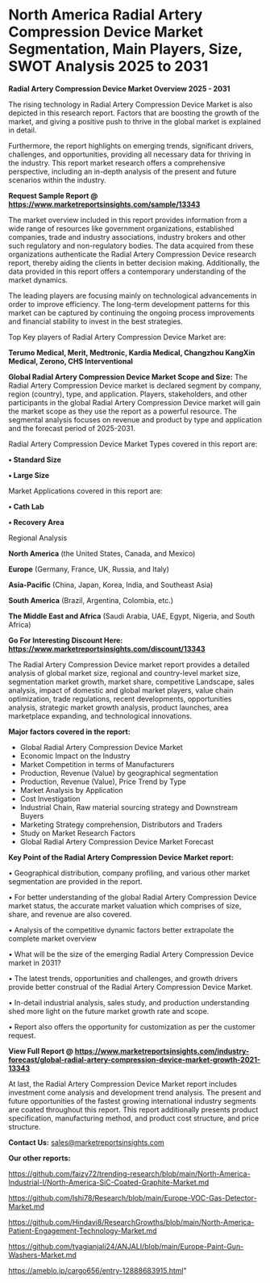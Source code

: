# North America Radial Artery Compression Device Market Segmentation, Main Players, Size, SWOT Analysis 2025 to 2031

<Strong> Radial Artery Compression Device Market Overview 2025 - 2031</strong>

The rising technology in Radial Artery Compression Device Market is also depicted in this research report. Factors that are boosting the growth of the market, and giving a positive push to thrive in the global market is explained in detail.

Furthermore, the report highlights on emerging trends, significant drivers, challenges, and opportunities, providing all necessary data for thriving in the industry. This report market research offers a comprehensive perspective, including an in-depth analysis of the present and future scenarios within the industry.

<strong>Request Sample Report @ <a href=https://www.marketreportsinsights.com/sample/13343>https://www.marketreportsinsights.com/sample/13343</a></strong>

The market overview included in this report provides information from a wide range of resources like government organizations, established companies, trade and industry associations, industry brokers and other such regulatory and non-regulatory bodies. The data acquired from these organizations authenticate the Radial Artery Compression Device research report, thereby aiding the clients in better decision making. Additionally, the data provided in this report offers a contemporary understanding of the market dynamics.

The leading players are focusing mainly on technological advancements in order to improve efficiency. The long-term development patterns for this market can be captured by continuing the ongoing process improvements and financial stability to invest in the best strategies.

Top Key players of Radial Artery Compression Device Market are:

<strong>Terumo Medical, Merit, Medtronic, Kardia Medical, Changzhou KangXin Medical, Zerono, CHS Interventional</strong>

<strong><b>Global Radial Artery Compression Device Market Scope and Size:</b></strong>
The Radial Artery Compression Device market is declared segment by company, region (country), type, and application. Players, stakeholders, and other participants in the global Radial Artery Compression Device market will gain the market scope as they use the report as a powerful resource. The segmental analysis focuses on revenue and product by type and application and the forecast period of 2025-2031.

Radial Artery Compression Device Market Types covered in this report are:

<strong>• Standard Size

• Large Size</strong>

Market Applications covered in this report are:

<strong>• Cath Lab

• Recovery Area</strong> 

Regional Analysis

<strong>North America</strong> (the United States, Canada, and Mexico)

<strong>Europe</strong> (Germany, France, UK, Russia, and Italy)

<strong>Asia-Pacific</strong> (China, Japan, Korea, India, and Southeast Asia)

<strong>South America</strong> (Brazil, Argentina, Colombia, etc.)

<strong>The Middle East and Africa</strong> (Saudi Arabia, UAE, Egypt, Nigeria, and South Africa)

<strong>Go For Interesting Discount Here: <a href=https://www.marketreportsinsights.com/discount/13343>https://www.marketreportsinsights.com/discount/13343</a></strong>

The Radial Artery Compression Device market report provides a detailed analysis of global market size, regional and country-level market size, segmentation market growth, market share, competitive Landscape, sales analysis, impact of domestic and global market players, value chain optimization, trade regulations, recent developments, opportunities analysis, strategic market growth analysis, product launches, area marketplace expanding, and technological innovations.

<strong><b>Major factors covered in the report:</b></strong>
<ul>
  <li>Global Radial Artery Compression Device Market </li>
  <li>Economic Impact on the Industry</li>
  <li>Market Competition in terms of Manufacturers</li>
  <li>Production, Revenue (Value) by geographical segmentation</li>
  <li>Production, Revenue (Value), Price Trend by Type</li>
  <li>Market Analysis by Application</li>
  <li>Cost Investigation</li>
  <li>Industrial Chain, Raw material sourcing strategy and Downstream Buyers</li>
  <li>Marketing Strategy comprehension, Distributors and Traders</li>
  <li>Study on Market Research Factors</li>
  <li>Global Radial Artery Compression Device Market Forecast</li>
</ul>

<strong><b>Key Point of the Radial Artery Compression Device Market report:</b></strong>

• Geographical distribution, company profiling, and various other market segmentation are provided in the report.

• For better understanding of the global Radial Artery Compression Device market status, the accurate market valuation which comprises of size, share, and revenue are also covered.

• Analysis of the competitive dynamic factors better extrapolate the complete market overview

• What will be the size of the emerging Radial Artery Compression Device market in 2031?

• The latest trends, opportunities and challenges, and growth drivers provide better construal of the Radial Artery Compression Device Market.

• In-detail industrial analysis, sales study, and production understanding shed more light on the future market growth rate and scope.

• Report also offers the opportunity for customization as per the customer request.

<strong><b>View Full Report @ <a href=https://www.marketreportsinsights.com/industry-forecast/global-radial-artery-compression-device-market-growth-2021-13343>https://www.marketreportsinsights.com/industry-forecast/global-radial-artery-compression-device-market-growth-2021-13343</a></b></strong>


At last, the Radial Artery Compression Device Market report includes investment come analysis and development trend analysis. The present and future opportunities of the fastest growing international industry segments are coated throughout this report. This report additionally presents product specification, manufacturing method, and product cost structure, and price structure.

<strong>Contact Us:</strong>
sales@marketreportsinsights.com

<strong>Our other reports:</strong>

<a href=https://github.com/faizy72/trending-research/blob/main/North-America-Industrial-I/North-America-SiC-Coated-Graphite-Market.md>https://github.com/faizy72/trending-research/blob/main/North-America-Industrial-I/North-America-SiC-Coated-Graphite-Market.md</a>

<a href=https://github.com/Ishi78/Research/blob/main/Europe-VOC-Gas-Detector-Market.md>https://github.com/Ishi78/Research/blob/main/Europe-VOC-Gas-Detector-Market.md</a>

<a href=https://github.com/Hindavi8/ResearchGrowths/blob/main/North-America-Patient-Engagement-Technology-Market.md>https://github.com/Hindavi8/ResearchGrowths/blob/main/North-America-Patient-Engagement-Technology-Market.md</a>

<a href=https://github.com/tyagianjali24/ANJALI/blob/main/Europe-Paint-Gun-Washers-Market.md>https://github.com/tyagianjali24/ANJALI/blob/main/Europe-Paint-Gun-Washers-Market.md</a>

<a href=https://ameblo.jp/cargo656/entry-12888683915.html>https://ameblo.jp/cargo656/entry-12888683915.html</a>"

